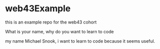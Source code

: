 # web43Example
this is an example repo for the web43 cohort


What is your name, why do you want to learn to code

my name Michael Snook, i want to learn to code because it seems useful.

